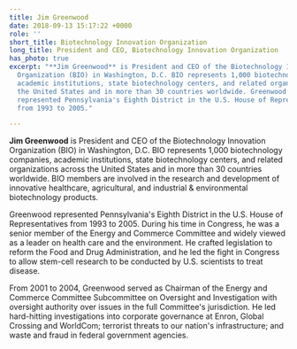 ```yaml
---
title: Jim Greenwood
date: 2018-09-13 15:17:22 +0000
role: ''
short_title: Biotechnology Innovation Organization
long_title: President and CEO, Biotechnology Innovation Organization
has_photo: true
excerpt: "**Jim Greenwood** is President and CEO of the Biotechnology Innovation
  Organization (BIO) in Washington, D.C. BIO represents 1,000 biotechnology companies,
  academic institutions, state biotechnology centers, and related organizations across
  the United States and in more than 30 countries worldwide. Greenwood previously
  represented Pennsylvania's Eighth District in the U.S. House of Representatives
  from 1993 to 2005."

---
```

**Jim Greenwood** is President and CEO of the Biotechnology Innovation Organization (BIO) in Washington, D.C. BIO represents 1,000 biotechnology companies, academic institutions, state biotechnology centers, and related organizations across the United States and in more than 30 countries worldwide. BIO members are involved in the research and development of innovative healthcare, agricultural, and industrial & environmental biotechnology products.  
  
Greenwood represented Pennsylvania's Eighth District in the U.S. House of Representatives from 1993 to 2005. During his time in Congress, he was a senior member of the Energy and Commerce Committee and widely viewed as a leader on health care and the environment. He crafted legislation to reform the Food and Drug Administration, and he led the fight in Congress to allow stem-cell research to be conducted by U.S. scientists to treat disease.  
  
From 2001 to 2004, Greenwood served as Chairman of the Energy and Commerce Committee Subcommittee on Oversight and Investigation with oversight authority over issues in the full Committee's jurisdiction. He led hard-hitting investigations into corporate governance at Enron, Global Crossing and WorldCom; terrorist threats to our nation's infrastructure; and waste and fraud in federal government agencies.